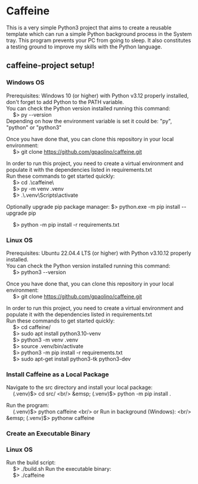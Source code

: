 # Caffeine
This is a very simple Python3 project that aims to create a reusable template which can run a simple Python background process in the System tray.
This program prevents your PC from going to sleep. It also constitutes a testing ground to improve my skills with the Python language.

## caffeine-project setup!

### Windows OS
Prerequisites: Windows 10 (or higher) with Python v3.12 properly installed, don't forget to add Python to the PATH variable. <br/>
You can check the Python version installed running this command: <br/>
&emsp; $> py --version <br/>
Depending on how the environment variable is set it could be: "py", "python" or "python3" <br/>

Once you have done that, you can clone this repository in your local environment: <br/>
&emsp; $> git clone https://github.com/gpaolino/caffeine.git

In order to run this project, you need to create a virtual environment and populate it with the dependencies listed in requirements.txt <br/>
Run these commands to get started quickly: <br/>
&emsp; $> cd .\caffeine\ <br/>
&emsp; $> py -m venv .venv <br/>
&emsp; $> .\\.venv\Scripts\activate <br/>

Optionally upgrade pip package manager: $> python.exe -m pip install --upgrade pip <br/>

&emsp; $> python -m pip install -r requirements.txt <br/>

### Linux OS
Prerequisites: Ubuntu 22.04.4 LTS (or higher) with Python v3.10.12 properly installed. <br/>
You can check the Python version installed running this command: <br/>
&emsp; $> python3 --version <br/>

Once you have done that, you can clone this repository in your local environment: <br/>
&emsp; $> git clone https://github.com/gpaolino/caffeine.git

In order to run this project, you need to create a virtual environment and populate it with the dependencies listed in requirements.txt <br/>
Run these commands to get started quickly: <br/>
&emsp; $> cd caffeine/ <br/>
&emsp; $> sudo apt install python3.10-venv <br/>
&emsp; $> python3 -m venv .venv <br/>
&emsp; $> source .venv/bin/activate <br/>
&emsp; $> python3 -m pip install -r requirements.txt <br/>
&emsp; $> sudo apt-get install python3-tk python3-dev <br/>

### Install Caffeine as a Local Package
Navigate to the src directory and install your local package: <br/>
&emsp; (.venv)$> cd src/ <br/>
&emsp; (.venv)$> python -m pip install . <br/>

Run the program: <br/>
&emsp; (.venv)$> python caffeine <br/>
or Run in background (Windows): <br/>
&emsp; (.venv)$> pythonw caffeine <br/>

### Create an Executable Binary
### Linux OS
Run the build script: <br/>
&emsp; $> ./build.sh
Run the executable binary: <br/>
&emsp; $> ./caffeine
